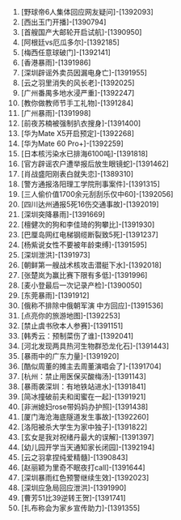 
1. [野球帝6人集体回应网友疑问]-[1392093]
1. [西出玉门开播]-[1390794]
1. [首艘国产大邮轮开启试航]-[1390950]
1. [阿根廷vs厄瓜多尔]-[1392185]
1. [梅西任意球破门]-[1392141]
1. [香港暴雨]-[1391986]
1. [深圳辟谣外卖员因漏电身亡]-[1391955]
1. [云之羽里消失的风长老]-[1392025]
1. [广州番禺多地水浸严重]-[1392247]
1. [教你做教师节手工礼物]-[1391284]
1. [广州暴雨]-[1391998]
1. [前夜苏楠被强制扒衣搜身]-[1391400]
1. [华为Mate X5开启预定]-[1392268]
1. [华为Mate 60 Pro+]-[1392259]
1. [日本核污染水已排海6100吨]-[1391818]
1. [官方辟谣农户遭举报后放生眼镜蛇]-[1391462]
1. [肖战盛阳刚表白就失恋]-[1389310]
1. [警方通报洛阳理工学院刑事案件]-[1391315]
1. [三人偷价值1700余元刮刮乐仅中60]-[1392056]
1. [四川达州通报5死16伤交通事故]-[1392019]
1. [深圳突降暴雨]-[1391669]
1. [檀健次的狗和李佳琦的狗攀比]-[1391930]
1. [巴厘岛网红电梯钢缆断裂致5死]-[1391237]
1. [杨紫说女性不要被年龄束缚]-[1391595]
1. [深圳泄洪]-[1391973]
1. [朝鲜第一艘战术核攻击潜艇下水]-[1392018]
1. [张楚岚为赢比赛下限有多低]-[1391996]
1. [麦小登最后一次记录产检]-[1390050]
1. [东莞暴雨]-[1391912]
1. [俄称不排除中俄朝军演 中方回应]-[1391536]
1. [点亮你的旅游地图]-[1392253]
1. [禁止虞书欣本人参赛]-[1391151]
1. [韩秀云：预制菜伤了谁]-[1392041]
1. [河北发现两具热河生物群恐龙化石]-[1391443]
1. [暴雨中的广东力量]-[1391920]
1. [酷似周董的摊主去周董演唱会了]-[1391704]
1. [杭州：禁止用医保买酸梅汤]-[1391143]
1. [暴雨袭深圳：有地铁站进水]-[1391841]
1. [简冰撞破前夫和闺蜜在一起]-[1391921]
1. [非洲媳妇rose带妈妈办护照]-[1391438]
1. [厦门海沧海底隧道发生事故]-[1392260]
1. [洛阳被杀大学生为家中独子]-[1391822]
1. [玄女是我对祝绪丹最大的误解]-[1391397]
1. [幼儿园开学当天通知家长闭园]-[1392194]
1. [云之羽拿捏纯爱精髓]-[1390843]
1. [赵丽颖为里奇不眠夜打call]-[1391644]
1. [深圳暴雨红色预警继续生效]-[1392023]
1. [深圳应急局回应泄洪]-[1391990]
1. [曹芳51比39逆转王贺]-[1391741]
1. [扎布称会为家乡宣传助力]-[1391355]